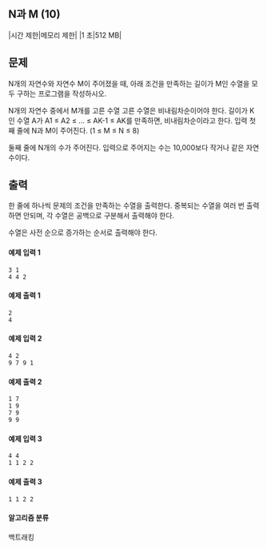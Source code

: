 ## N과 M (10)
|시간 제한|메모리 제한|
|1 초|512 MB|

## 문제
N개의 자연수와 자연수 M이 주어졌을 때, 아래 조건을 만족하는 길이가 M인 수열을 모두 구하는 프로그램을 작성하시오.

N개의 자연수 중에서 M개를 고른 수열
고른 수열은 비내림차순이어야 한다.
길이가 K인 수열 A가 A1 ≤ A2 ≤ ... ≤ AK-1 ≤ AK를 만족하면, 비내림차순이라고 한다.
입력
첫째 줄에 N과 M이 주어진다. (1 ≤ M ≤ N ≤ 8)

둘째 줄에 N개의 수가 주어진다. 입력으로 주어지는 수는 10,000보다 작거나 같은 자연수이다.

## 출력
한 줄에 하나씩 문제의 조건을 만족하는 수열을 출력한다. 중복되는 수열을 여러 번 출력하면 안되며, 각 수열은 공백으로 구분해서 출력해야 한다.

수열은 사전 순으로 증가하는 순서로 출력해야 한다.

#### 예제 입력 1 
```
3 1
4 4 2
```
#### 예제 출력 1 
```
2
4
```

#### 예제 입력 2 
```
4 2
9 7 9 1
```
#### 예제 출력 2 
```
1 7
1 9
7 9
9 9
```

#### 예제 입력 3 
```
4 4
1 1 2 2
```
#### 예제 출력 3 
```
1 1 2 2
```

#### 알고리즘 분류

백트래킹